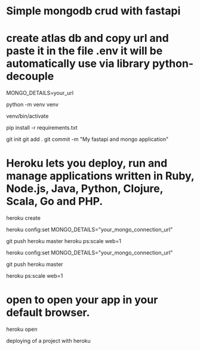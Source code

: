 # Simple mongodb crud with fastapi

# create atlas db and copy url and paste it in the file .env it will be automatically use via library python-decouple
MONGO_DETAILS=your_url



python -m venv venv

venv/bin/activate

pip install -r requirements.txt

git init
git add .
git commit -m "My fastapi and mongo application"

# Heroku lets you deploy, run and manage applications written in Ruby, Node.js, Java, Python, Clojure, Scala, Go and PHP.
heroku create

heroku config:set MONGO_DETAILS="your_mongo_connection_url"

git push heroku master
heroku ps:scale web=1

heroku config:set MONGO_DETAILS="your_mongo_connection_url"

git push heroku master

heroku ps:scale web=1

# open to open your app in your default browser.

heroku open

deploying of a project with heroku

